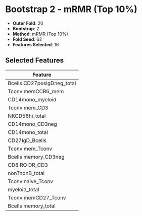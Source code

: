 # Bootstrap 2 - mRMR (Top 10%)

- **Outer Fold**: 20
- **Bootstrap**: 2
- **Method**: mRMR (Top 10%)
- **Fold Seed**: 62
- **Features Selected**: 16

## Selected Features

| Feature |
|---------|
| Bcells CD27posIgDneg_total |
| Tconv memCCR6_mem |
| CD14mono_myeloid |
| Tconv mem_CD3 |
| NKCD56hi_total |
| CD14mono_CD3neg |
| CD14mono_total |
| CD27IgD_Bcells |
| Tconv mem_Tconv |
| Bcells memory_CD3neg |
| CD8 RO DR_CD3 |
| nonTnonB_total |
| Tconv naive_Tconv |
| myeloid_total |
| Tconv memCD27_Tconv |
| Bcells memory_total |
